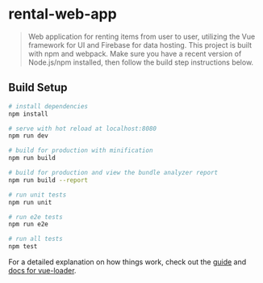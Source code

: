 # rental-web-app

> Web application for renting items from user to user, utilizing the Vue framework for UI and Firebase
> for data hosting. This project is built with npm and webpack. Make sure you have a recent version of 
> Node.js/npm installed, then follow the build step instructions below.

## Build Setup

``` bash
# install dependencies
npm install

# serve with hot reload at localhost:8080
npm run dev

# build for production with minification
npm run build

# build for production and view the bundle analyzer report
npm run build --report

# run unit tests
npm run unit

# run e2e tests
npm run e2e

# run all tests
npm test
```

For a detailed explanation on how things work, check out the [guide](http://vuejs-templates.github.io/webpack/) and [docs for vue-loader](http://vuejs.github.io/vue-loader).
